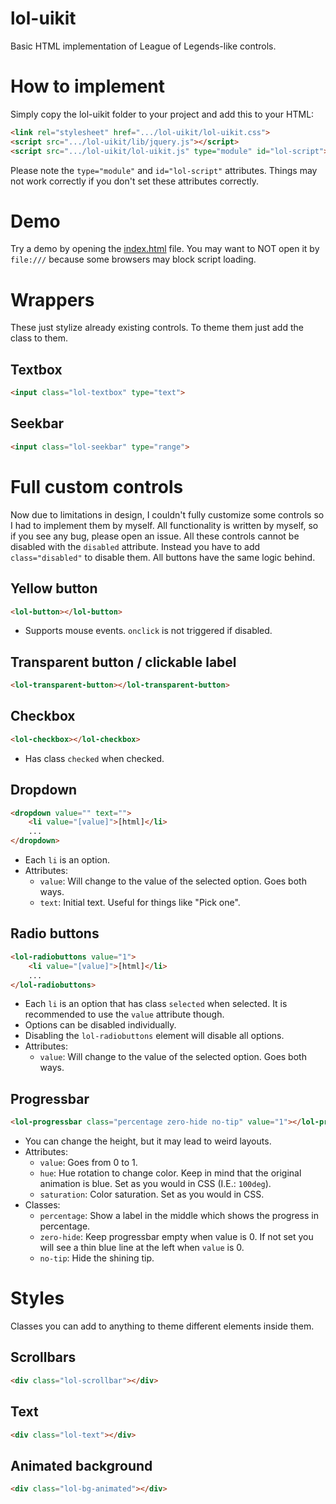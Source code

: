 # lol-uikit
Basic HTML implementation of League of Legends-like controls.

# How to implement

Simply copy the lol-uikit folder to your project and add this to your HTML:

```HTML
<link rel="stylesheet" href=".../lol-uikit/lol-uikit.css">
<script src=".../lol-uikit/lib/jquery.js"></script>
<script src=".../lol-uikit/lol-uikit.js" type="module" id="lol-script"></script>
```

Please note the `type="module"` and `id="lol-script"` attributes. Things may not work correctly if you don't set these attributes correctly.

# Demo

Try a demo by opening the [index.html](./index.html) file. You may want to NOT open it by `file:///` because some browsers may block script loading.

# Wrappers

These just stylize already existing controls. To theme them just add the class to them.

## Textbox

```HTML
<input class="lol-textbox" type="text">
```

## Seekbar

```HTML
<input class="lol-seekbar" type="range">
```

# Full custom controls

Now due to limitations in design, I couldn't fully customize some controls so I had to implement them by myself.
All functionality is written by myself, so if you see any bug, please open an issue.
All these controls cannot be disabled with the `disabled` attribute. Instead you have to add `class="disabled"` to disable them.
All buttons have the same logic behind.

## Yellow button
```HTML
<lol-button></lol-button>
```

- Supports mouse events. `onclick` is not triggered if disabled.

## Transparent button / clickable label

```HTML
<lol-transparent-button></lol-transparent-button>
```

## Checkbox

```HTML
<lol-checkbox></lol-checkbox>
```

- Has class `checked` when checked.

## Dropdown

```HTML
<dropdown value="" text="">
    <li value="[value]">[html]</li>
    ...
</dropdown>
```

- Each `li` is an option.
- Attributes:
    - `value`: Will change to the value of the selected option. Goes both ways.
    - `text`: Initial text. Useful for things like "Pick one".

## Radio buttons

```HTML
<lol-radiobuttons value="1">
    <li value="[value]">[html]</li>
    ...
</lol-radiobuttons>
```

- Each `li` is an option that has class `selected` when selected. It is recommended to use the `value` attribute though.
- Options can be disabled individually.
- Disabling the `lol-radiobuttons` element will disable all options.
- Attributes:
    - `value`: Will change to the value of the selected option. Goes both ways.

## Progressbar

```HTML
<lol-progressbar class="percentage zero-hide no-tip" value="1"></lol-progressbar>
```

- You can change the height, but it may lead to weird layouts.
- Attributes:
    - `value`: Goes from 0 to 1.
    - `hue`: Hue rotation to change color. Keep in mind that the original animation is blue. Set as you would in CSS (I.E.: `100deg`).
    - `saturation`: Color saturation. Set as you would in CSS.
- Classes:
    - `percentage`: Show a label in the middle which shows the progress in percentage.
    - `zero-hide`: Keep progressbar empty when value is 0. If not set you will see a thin blue line at the left when `value` is 0.
    - `no-tip`: Hide the shining tip.

# Styles

Classes you can add to anything to theme different elements inside them.

## Scrollbars

```HTML
<div class="lol-scrollbar"></div>
```

## Text

```HTML
<div class="lol-text"></div>
```

## Animated background

```HTML
<div class="lol-bg-animated"></div>
```
